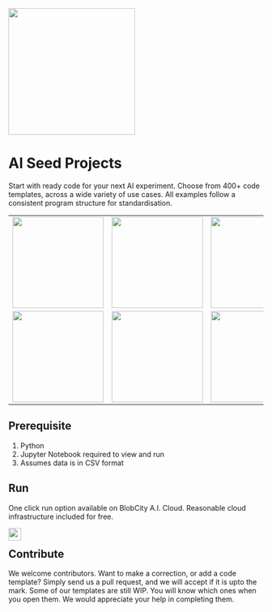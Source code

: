 <a href="https://cloud.blobcity.com"><img src="https://blobcity.com/assets/img/blobcity-logo.svg" width="250"/></a>

# AI Seed Projects
Start with ready code for your next AI experiment. Choose from 400+ code templates, across a wide variety of use cases. All examples follow a consistent program structure for standardisation.

<table>
        <tr>
          <td>
            <a href="Classification"><img src="https://cdn.blobcity.com/img/classification_github_2.png" height="180"/></a>
          </td>
          <td>
            <a href="/Regression"><img src="https://cdn.blobcity.com/img/regression_github_2.png" height="180"/></a>
          </td>
          <td>
            <a href="/Clustering"><img src="https://cdn.blobcity.com/img/clustering_github_2.png" height="180"/></a>
          </td>
          <td>
            <a href="/EDA"><img src="https://cdn.blobcity.com/img/eda_github_2.png" height="180"/></a>
          </td>
        </tr>
        <tr>
          <td>
            <a href="/Dimensionality%20Reduction"><img src="https://cdn.blobcity.com/img/dimension_reduction_github_2.png" height="180"/></a>
          </td>
          <td>
            <a href="/Time%20Series%20Analysis"><img src="https://cdn.blobcity.com/img/time_series_github_2.png" height="180"/></a>
          </td>
          <td>
            <a href="/Natural%20Language%20Processing"><img src="https://cdn.blobcity.com/img/nlp_github_2.png" height="180"/></a>
          </td>
          <td>
            <a href="/Audio%20Visual"><img src="https://cdn.blobcity.com/img/image_video_github_2.png" height="180"/></a>
          </td>
        </tr>
</table>


## Prerequisite
1. Python
2. Jupyter Notebook required to view and run
3. Assumes data is in CSV format

## Run
One click run option available on BlobCity A.I. Cloud. Reasonable cloud infrastructure included for free.

[<img src="https://cloud.blobcity.com/assets/images/badge.png" height="25" style="margin-bottom:-15px" />](https://cloud.blobcity.com)

## Contribute
We welcome contributors. Want to make a correction, or add a code template? Simply send us a pull request, and we will accept if it is upto the mark. Some of our templates are still WIP. You will know which ones when you open them. We would appreciate your help in completing them.  
